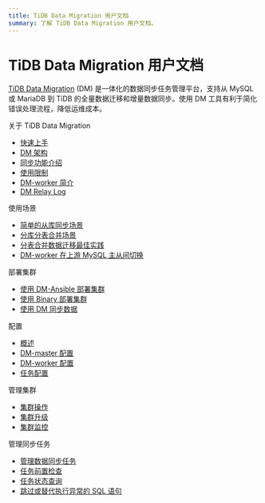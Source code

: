 ```yaml
---
title: TiDB Data Migration 用户文档
summary: 了解 TiDB Data Migration 用户文档。
---
```


# TiDB Data Migration 用户文档

[TiDB Data Migration](https://github.com/pingcap/dm) (DM) 是一体化的数据同步任务管理平台，支持从 MySQL 或 MariaDB 到 TiDB 的全量数据迁移和增量数据同步。使用 DM 工具有利于简化错误处理流程，降低运维成本。

<NavColumns>
<NavColumn>
<ColumnTitle>关于 TiDB Data Migration</ColumnTitle>

- [快速上手](get-started.md)
- [DM 架构](overview.md)
- [同步功能介绍](overview.md#同步功能介绍)
- [使用限制](overview.md#使用限制)
- [DM-worker 简介](dm-worker-intro.md)
- [DM Relay Log](relay-log.md)

</NavColumn>

<NavColumn>
<ColumnTitle>使用场景</ColumnTitle>

- [简单的从库同步场景](usage-scenario-simple-replication.md)
- [分库分表合并场景](usage-scenario-shard-merge.md)
- [分表合并数据迁移最佳实践](shard-merge-best-practices.md)
- [DM-worker 在上游 MySQL 主从间切换](usage-scenario-master-slave-switch.md)

</NavColumn>

<NavColumn>
<ColumnTitle>部署集群</ColumnTitle>

- [使用 DM-Ansible 部署集群](deploy-a-dm-cluster-using-ansible.md)
- [使用 Binary 部署集群](deploy-a-dm-cluster-using-binary.md)
- [使用 DM 同步数据](replicate-data-using-dm.md)

</NavColumn>

<NavColumn>
<ColumnTitle>配置</ColumnTitle>

- [概述](config-overview.md)
- [DM-master 配置](dm-master-configuration-file.md)
- [DM-worker 配置](dm-worker-configuration-file.md)
- [任务配置](task-configuration-file.md)

</NavColumn>

<NavColumn>
<ColumnTitle>管理集群</ColumnTitle>

- [集群操作](cluster-operations.md)
- [集群升级](dm-upgrade.md)
- [集群监控](monitor-a-dm-cluster.md)

</NavColumn>

<NavColumn>
<ColumnTitle>管理同步任务</ColumnTitle>

- [管理数据同步任务](manage-replication-tasks.md)
- [任务前置检查](precheck.md)
- [任务状态查询](query-status.md)
- [跳过或替代执行异常的 SQL 语句](skip-or-replace-abnormal-sql-statements.md)

</NavColumn>

</NavColumns>